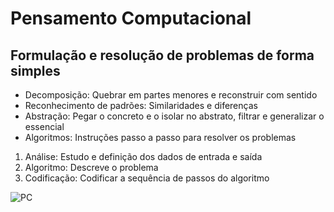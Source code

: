 # Pensamento Computacional #
## Formulação e resolução de problemas de forma simples ##
- Decomposição: Quebrar em partes menores e reconstruir com sentido
- Reconhecimento de padrões: Similaridades e diferenças
- Abstração: Pegar o concreto e o isolar no abstrato, filtrar e generalizar o essencial
- Algoritmos: Instruções passo a passo para resolver os problemas

1. Análise: Estudo e definição dos dados de entrada e saída
2. Algoritmo: Descreve o problema
3. Codificação: Codificar a sequência de passos do algoritmo

![PC](https://user-images.githubusercontent.com/103312834/162769730-859510a8-8b03-4970-b32c-4b0e23899566.png)
